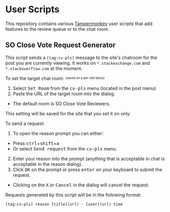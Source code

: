 # User Scripts


This repository contains various [Tampermonkey](http://tampermonkey.net/) user scripts that add features to the review queue or to the chat room.

## SO Close Vote Request Generator
This script sends a `[tag:cv-pls]` message to the site's chatroom for the post you are currently viewing. It works on `*.stackexchange.com` and `*.stackoverflow.com` at the moment.

To set the target chat room: <sup><sub>(saved on a per-site basis)</sub></sup>

1. Select <kbd>Set Room</kbd> from the <kbd>cv-pls</kbd> menu (located in the post menu)
2. Paste the URL of the target room into the dialog.
  * The default room is SO Close Vote Reviewers.

This setting will be saved for the site that you set it on only.

To send a request:

1. To open the reason prompt you can either:
  *  Press <kbd>ctrl</kbd>+<kbd>shift</kbd>+<kbd>a</kbd>
  *  Or select <kbd>Send request</kbd> from the <kbd>cv-pls</kbd> menu.
2. Enter your reason into the prompt (anything that is acceptable in chat is acceptable in the reason dialog).
3. Click <kbd>OK</kbd> on the prompt or press <kbd>enter</kbd> on your keyboard to submit the request. 
  * Clicking on the <kbd>X</kbd> or <kbd>Cancel</kbd> in the dialog will cancel the request.

Requests generated by this script will be in the following format:

    [tag:cv-pls] reason [title](url) - [user](url) time
